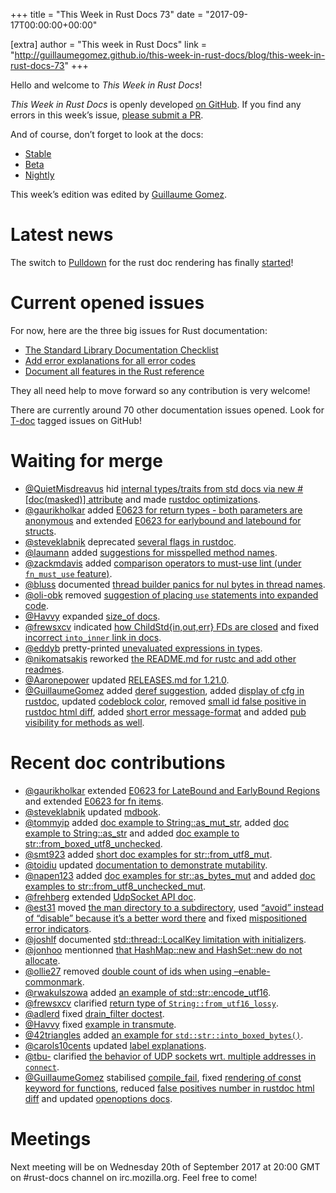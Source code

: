+++
title = "This Week in Rust Docs 73"
date = "2017-09-17T00:00:00+00:00"

[extra]
author = "This week in Rust Docs"
link = "http://guillaumegomez.github.io/this-week-in-rust-docs/blog/this-week-in-rust-docs-73"
+++
<p>Hello and welcome to <em>This Week in Rust Docs</em>!</p>

<p><em>This Week in Rust Docs</em> is openly developed <a href="https://github.com/GuillaumeGomez/this-week-in-rust-docs">on GitHub</a>.
If you find any errors in this week’s issue, <a href="https://github.com/GuillaumeGomez/this-week-in-rust-docs/pulls">please submit a PR</a>.</p>

<p>And of course, don’t forget to look at the docs:</p>

<ul>
  <li><a href="https://doc.rust-lang.org/">Stable</a></li>
  <li><a href="https://doc.rust-lang.org/beta/">Beta</a></li>
  <li><a href="https://doc.rust-lang.org/nightly/">Nightly</a></li>
</ul>

<p>This week’s edition was edited by <a href="https://github.com/GuillaumeGomez">Guillaume Gomez</a>.</p>

<h1 id="latest-news">Latest news</h1>

<p>The switch to <a href="https://github.com/google/pulldown-cmark">Pulldown</a> for the rust doc rendering has finally <a href="https://github.com/rust-lang/rust/pull/41991">started</a>!</p>

<h1 id="current-opened-issues">Current opened issues</h1>

<p>For now, here are the three big issues for Rust documentation:</p>

<ul>
  <li><a href="https://github.com/rust-lang/rust/issues/29329">The Standard Library Documentation Checklist</a></li>
  <li><a href="https://github.com/rust-lang/rust/issues/32777">Add error explanations for all error codes</a></li>
  <li><a href="https://github.com/rust-lang-nursery/reference/issues/9">Document all features in the Rust reference</a></li>
</ul>

<p>They all need help to move forward so any contribution is very welcome!</p>

<p>There are currently around 70 other documentation issues opened. Look for <a href="https://github.com/rust-lang/rust/labels/T-doc">T-doc</a> tagged issues on GitHub!</p>

<h1 id="waiting-for-merge">Waiting for merge</h1>

<ul>
  <li><a href="https://github.com/QuietMisdreavus">@QuietMisdreavus</a> hid <a href="https://github.com/rust-lang/rust/pull/44026">internal types/traits from std docs via new #[doc(masked)] attribute</a> and made <a href="https://github.com/rust-lang/rust/pull/44613">rustdoc optimizations</a>.</li>
  <li><a href="https://github.com/gaurikholkar">@gaurikholkar</a> added <a href="https://github.com/rust-lang/rust/pull/44124">E0623 for return types - both parameters are anonymous</a> and extended <a href="https://github.com/rust-lang/rust/pull/44549">E0623 for earlybound and latebound for structs</a>.</li>
  <li><a href="https://github.com/steveklabnik">@steveklabnik</a> deprecated <a href="https://github.com/rust-lang/rust/pull/44138">several flags in rustdoc</a>.</li>
  <li><a href="https://github.com/laumann">@laumann</a> added <a href="https://github.com/rust-lang/rust/pull/44297">suggestions for misspelled method names</a>.</li>
  <li><a href="https://github.com/zackmdavis">@zackmdavis</a> added <a href="https://github.com/rust-lang/rust/pull/44103">comparison operators to must-use lint (under <code class="highlighter-rouge">fn_must_use</code> feature)</a>.</li>
  <li><a href="https://github.com/bluss">@bluss</a> documented <a href="https://github.com/rust-lang/rust/pull/44651">thread builder panics for nul bytes in thread names</a>.</li>
  <li><a href="https://github.com/oli-obk">@oli-obk</a> removed <a href="https://github.com/rust-lang/rust/pull/44215">suggestion of placing <code class="highlighter-rouge">use</code> statements into expanded code</a>.</li>
  <li><a href="https://github.com/Havvy">@Havvy</a> expanded <a href="https://github.com/rust-lang/rust/pull/44648">size_of docs</a>.</li>
  <li><a href="https://github.com/frewsxcv">@frewsxcv</a> indicated <a href="https://github.com/rust-lang/rust/pull/44625">how ChildStd{in,out,err} FDs are closed</a> and fixed <a href="https://github.com/rust-lang/rust/pull/44622">incorrect <code class="highlighter-rouge">into_inner</code> link in docs</a>.</li>
  <li><a href="https://github.com/eddyb">@eddyb</a> pretty-printed <a href="https://github.com/rust-lang/rust/pull/44562">unevaluated expressions in types</a>.</li>
  <li><a href="https://github.com/nikomatsakis">@nikomatsakis</a> reworked <a href="https://github.com/rust-lang/rust/pull/44505">the README.md for rustc and add other readmes</a>.</li>
  <li><a href="https://github.com/Aaronepower">@Aaronepower</a> updated <a href="https://github.com/rust-lang/rust/pull/44481">RELEASES.md for 1.21.0</a>.</li>
  <li><a href="https://github.com/GuillaumeGomez">@GuillaumeGomez</a> added <a href="https://github.com/rust-lang/rust/pull/43870">deref suggestion</a>, added <a href="https://github.com/rust-lang/rust/pull/44165">display of cfg in rustdoc</a>, updated <a href="https://github.com/rust-lang/rust/pull/44397">codeblock color</a>, removed <a href="https://github.com/rust-lang/rust/pull/44350">small id false positive in rustdoc html diff</a>, added <a href="https://github.com/rust-lang/rust/pull/44636">short error message-format</a> and added <a href="https://github.com/rust-lang/rust/pull/44554">pub visibility for methods as well</a>.</li>
</ul>

<h1 id="recent-doc-contributions">Recent doc contributions</h1>

<ul>
  <li><a href="https://github.com/gaurikholkar">@gaurikholkar</a> extended <a href="https://github.com/rust-lang/rust/pull/44079">E0623 for LateBound and EarlyBound Regions</a> and extended <a href="https://github.com/rust-lang/rust/pull/44516">E0623 for fn items</a>.</li>
  <li><a href="https://github.com/steveklabnik">@steveklabnik</a> updated <a href="https://github.com/rust-lang/rust/pull/44430">mdbook</a>.</li>
  <li><a href="https://github.com/tommyip">@tommyip</a> added <a href="https://github.com/rust-lang/rust/pull/44453">doc example to String::as_mut_str</a>, added <a href="https://github.com/rust-lang/rust/pull/44449">doc example to String::as_str</a> and added <a href="https://github.com/rust-lang/rust/pull/44497">doc example to str::from_boxed_utf8_unchecked</a>.</li>
  <li><a href="https://github.com/smt923">@smt923</a> added <a href="https://github.com/rust-lang/rust/pull/44472">short doc examples for str::from_utf8_mut</a>.</li>
  <li><a href="https://github.com/toidiu">@toidiu</a> updated <a href="https://github.com/rust-lang/rust/pull/44467">documentation to demonstrate mutability</a>.</li>
  <li><a href="https://github.com/napen123">@napen123</a> added <a href="https://github.com/rust-lang/rust/pull/44457">doc examples for str::as_bytes_mut</a> and added <a href="https://github.com/rust-lang/rust/pull/44477">doc examples to str::from_utf8_unchecked_mut</a>.</li>
  <li><a href="https://github.com/frehberg">@frehberg</a> extended <a href="https://github.com/rust-lang/rust/pull/44378">UdpSocket API doc</a>.</li>
  <li><a href="https://github.com/est31">@est31</a> moved <a href="https://github.com/rust-lang/rust/pull/44413">the man directory to a subdirectory</a>, used <a href="https://github.com/rust-lang/rust/pull/44569">“avoid” instead of “disable” because it’s a better word there</a> and fixed <a href="https://github.com/rust-lang/rust/pull/44386">mispositioned error indicators</a>.</li>
  <li><a href="https://github.com/joshlf">@joshlf</a> documented <a href="https://github.com/rust-lang/rust/pull/44396">std::thread::LocalKey limitation with initializers</a>.</li>
  <li><a href="https://github.com/jonhoo">@jonhoo</a> mentionned <a href="https://github.com/rust-lang/rust/pull/44609">that HashMap::new and HashSet::new do not allocate</a>.</li>
  <li><a href="https://github.com/ollie27">@ollie27</a> removed <a href="https://github.com/rust-lang/rust/pull/44368">double count of ids when using –enable-commonmark</a>.</li>
  <li><a href="https://github.com/rwakulszowa">@rwakulszowa</a> added <a href="https://github.com/rust-lang/rust/pull/44521">an example of std::str::encode_utf16</a>.</li>
  <li><a href="https://github.com/frewsxcv">@frewsxcv</a> clarified <a href="https://github.com/rust-lang/rust/pull/44572">return type of <code class="highlighter-rouge">String::from_utf16_lossy</code></a>.</li>
  <li><a href="https://github.com/adlerd">@adlerd</a> fixed <a href="https://github.com/rust-lang/rust/pull/44534">drain_filter doctest</a>.</li>
  <li><a href="https://github.com/Havvy">@Havvy</a> fixed <a href="https://github.com/rust-lang/rust/pull/44536">example in transmute</a>.</li>
  <li><a href="https://github.com/42triangles">@42triangles</a> added <a href="https://github.com/rust-lang/rust/pull/44485">an example for <code class="highlighter-rouge">std::str::into_boxed_bytes()</code></a>.</li>
  <li><a href="https://github.com/carols10cents">@carols10cents</a> updated <a href="https://github.com/rust-lang/rust/pull/44476">label explanations</a>.</li>
  <li><a href="https://github.com/tbu-">@tbu-</a> clarified <a href="https://github.com/rust-lang/rust/pull/44388">the behavior of UDP sockets wrt. multiple addresses in <code class="highlighter-rouge">connect</code></a>.</li>
  <li><a href="https://github.com/GuillaumeGomez">@GuillaumeGomez</a> stabilised <a href="https://github.com/rust-lang/rust/pull/43949">compile_fail</a>, fixed <a href="https://github.com/rust-lang/rust/pull/44254">rendering of const keyword for functions</a>, reduced <a href="https://github.com/rust-lang/rust/pull/44347">false positives number in rustdoc html diff</a> and updated <a href="https://github.com/rust-lang/rust/pull/44541">openoptions docs</a>.</li>
</ul>

<h1 id="meetings">Meetings</h1>

<p>Next meeting will be on Wednesday 20th of September 2017 at 20:00 GMT on #rust-docs channel on irc.mozilla.org. Feel free to come!</p>
